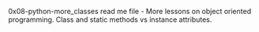 0x08-python-more_classes read me file - More lessons on object oriented programming. Class and static methods vs instance attributes.
